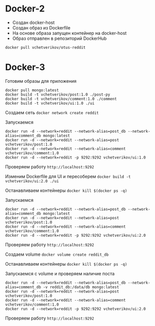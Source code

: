 # Docker-2
- Создан docker-host
- Создан образ из Dockerfile
- На основе образа запущен контейнер на docker-host
- Образ отправлен в репозиторий DockerHub 

`docker pull vchetverikov/otus-reddit`

# Docker-3

Готовим образы для приложения

```
docker pull mongo:latest
docker build -t vchetverikov/post:1.0 ./post-py
docker build -t vchetverikov/comment:1.0 ./comment
docker build -t vchetverikov/ui:1.0 ./ui
```

Создаем сеть
`docker network create reddit`

Запускаемся
```
docker run -d --network=reddit --network-alias=post_db --network-alias=comment_db mongo:latest
docker run -d --network=reddit --network-alias=post vchetverikov/post:1.0
docker run -d --network=reddit --network-alias=comment vchetverikov/comment:1.0
docker run -d --network=reddit -p 9292:9292 vchetverikov/ui:1.0
```

Проверяем работу
`http://localhost:9292`

Изменим Dockerfile для UI и пересоберем
`docker build -t vchetverikov/ui:2.0 ./ui`

Останавливаем контейнеры
`docker kill $(docker ps -q)`

Запускаемся
```
docker run -d --network=reddit --network-alias=post_db --network-alias=comment_db mongo:latest
docker run -d --network=reddit --network-alias=post vchetverikov/post:1.0
docker run -d --network=reddit --network-alias=comment vchetverikov/comment:1.0
docker run -d --network=reddit -p 9292:9292 vchetverikov/ui:2.0
```

Проверяем работу
`http://localhost:9292`

Создаем volume
`docker volume create reddit_db`

Останавливаем контейнеры
`docker kill $(docker ps -q)`

Запускаемся с volume и проверяем наличие поста
```
docker run -d --network=reddit --network-alias=post_db --network-alias=comment_db -v reddit_db:/data/db mongo:latest
docker run -d --network=reddit --network-alias=post vchetverikov/post:1.0
docker run -d --network=reddit --network-alias=comment vchetverikov/comment:1.0
docker run -d --network=reddit -p 9292:9292 vchetverikov/ui:2.0
```

Проверяем работу
`http://localhost:9292`
